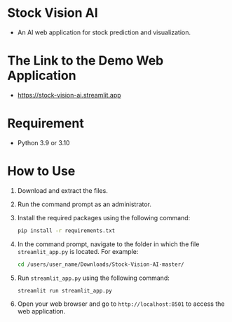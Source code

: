 # Stock Vision AI
- An AI web application for stock prediction and visualization.
# The Link to the Demo Web Application
- https://stock-vision-ai.streamlit.app
# Requirement
- Python 3.9 or 3.10
# How to Use
1. Download and extract the files.
2. Run the command prompt as an administrator.
3. Install the required packages using the following command:
   
   ```Bash
   pip install -r requirements.txt
   
4. In the command prompt, navigate to the folder in which the file `streamlit_app.py` is located. For example:
   
   ```Bash
   cd /users/user_name/Downloads/Stock-Vision-AI-master/

6. Run `streamlit_app.py` using the following command:
    
   ```Bash
   streamlit run streamlit_app.py

7. Open your web browser and go to `http://localhost:8501` to access the web application.
